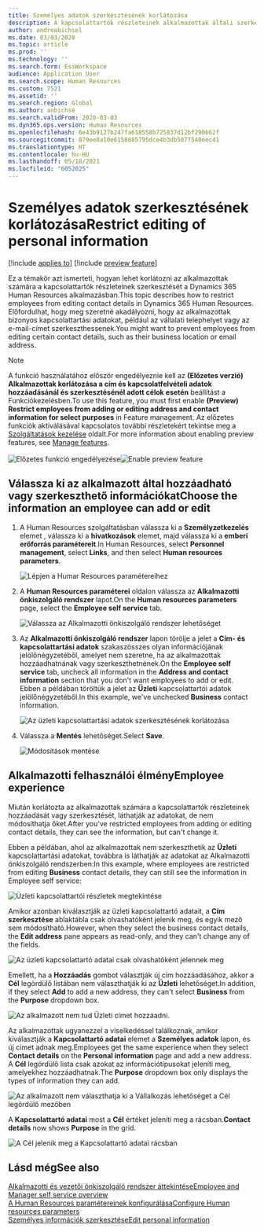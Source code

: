 ```yaml
---
title: Személyes adatok szerkesztésének korlátozása
description: A kapcsolattartók részleteinek alkalmazottak általi szerkesztésének korlátozása a Dynamics 365 Human Resources alkalmazásban.
author: andreabichsel
ms.date: 03/03/2020
ms.topic: article
ms.prod: ''
ms.technology: ''
ms.search.form: EssWorkspace
audience: Application User
ms.search.scope: Human Resources
ms.custom: 7521
ms.assetid: ''
ms.search.region: Global
ms.author: anbichse
ms.search.validFrom: 2020-03-03
ms.dyn365.ops.version: Human Resources
ms.openlocfilehash: 6e43b9127b247fa618558b725837d12bf290662f
ms.sourcegitcommit: 879ee8a10e6158885795dce4b3db5077540eec41
ms.translationtype: HT
ms.contentlocale: hu-HU
ms.lasthandoff: 05/18/2021
ms.locfileid: "6052025"
---
```

# <a name="restrict-editing-of-personal-information"></a><span data-ttu-id="91f26-103">Személyes adatok szerkesztésének korlátozása</span><span class="sxs-lookup"><span data-stu-id="91f26-103">Restrict editing of personal information</span></span>

[!include [applies to](../includes/applies-to-hr.md)]
[!include [preview feature](./includes/preview-feature.md)]

<span data-ttu-id="91f26-104">Ez a témakör azt ismerteti, hogyan lehet korlátozni az alkalmazottak számára a kapcsolattartók részleteinek szerkesztését a Dynamics 365 Human Resources alkalmazásban.</span><span class="sxs-lookup"><span data-stu-id="91f26-104">This topic describes how to restrict employees from editing contact details in Dynamics 365 Human Resources.</span></span> <span data-ttu-id="91f26-105">Előfordulhat, hogy meg szeretné akadályozni, hogy az alkalmazottak bizonyos kapcsolattartási adatokat, például az vállalati telephelyet vagy az e-mail-címet szerkeszthessenek.</span><span class="sxs-lookup"><span data-stu-id="91f26-105">You might want to prevent employees from editing certain contact details, such as their business location or email address.</span></span>

> [!NOTE]
> <span data-ttu-id="91f26-106">A funkció használatához először engedélyeznie kell az **(Előzetes verzió) Alkalmazottak korlátozása a cím és kapcsolatfelvételi adatok hozzáadásánál és szerkesztésénél adott célok esetén** beállítást a Funkciókezelésben.</span><span class="sxs-lookup"><span data-stu-id="91f26-106">To use this feature, you must first enable **(Preview) Restrict employees from adding or editing address and contact information for select purposes** in Feature management.</span></span> <span data-ttu-id="91f26-107">Az előzetes funkciók aktiválásával kapcsolatos további részletekért tekintse meg a [Szolgáltatások kezelése](hr-admin-manage-features.md) oldalt.</span><span class="sxs-lookup"><span data-stu-id="91f26-107">For more information about enabling preview features, see [Manage features](hr-admin-manage-features.md).</span></span><br><br><span data-ttu-id="91f26-108">![Előzetes funkció engedélyezése](./media/hr-employee-self-service-restrict-enable.png)</span><span class="sxs-lookup"><span data-stu-id="91f26-108">![Enable preview feature](./media/hr-employee-self-service-restrict-enable.png)</span></span>

## <a name="choose-the-information-an-employee-can-add-or-edit"></a><span data-ttu-id="91f26-109">Válassza ki az alkalmazott által hozzáadható vagy szerkeszthető információkat</span><span class="sxs-lookup"><span data-stu-id="91f26-109">Choose the information an employee can add or edit</span></span>

1. <span data-ttu-id="91f26-110">A Human Resources szolgáltatásban válassza ki a **Személyzetkezelés** elemet , válassza ki a **hivatkozások** elemet, majd válassza ki a **emberi erőforrás paramétereit**.</span><span class="sxs-lookup"><span data-stu-id="91f26-110">In Human Resources, select **Personnel management**, select **Links**, and then select **Human resources parameters**.</span></span>

   ![Lépjen a Humar Resources paramétereihez](./media/hr-employee-self-service-human-resources-parameters.png)

2. <span data-ttu-id="91f26-112">A **Human Resources paraméterei** oldalon válassza az **Alkalmazotti önkiszolgáló rendszer** lapot.</span><span class="sxs-lookup"><span data-stu-id="91f26-112">On the **Human resources parameters** page, select the **Employee self service** tab.</span></span>

   ![Válassza az Alkalmazotti önkiszolgáló rendszer lehetőséget](./media/hr-employee-self-service-tab.png)

3. <span data-ttu-id="91f26-114">Az **Alkalmazotti önkiszolgáló rendszer** lapon törölje a jelet a **Cím- és kapcsolattartási adatok** szakaszösszes olyan információjának jelölőnégyzetéből, amelyet nem szeretne, ha az alkalmazottak hozzáadhatnának vagy szerkeszthetnének.</span><span class="sxs-lookup"><span data-stu-id="91f26-114">On the **Employee self service** tab, uncheck all information in the **Address and contact information** section that you don't want employees to add or edit.</span></span> <span data-ttu-id="91f26-115">Ebben a példában töröltük a jelet az **Üzleti** kapcsolattartói adatok jelölőnégyzetéből.</span><span class="sxs-lookup"><span data-stu-id="91f26-115">In this example, we've unchecked **Business** contact information.</span></span>

   ![Az üzleti kapcsolattartási adatok szerkesztésének korlátozása](./media/hr-employee-self-service-restrict-business.png)

4. <span data-ttu-id="91f26-117">Válassza a **Mentés** lehetőséget.</span><span class="sxs-lookup"><span data-stu-id="91f26-117">Select **Save**.</span></span>

   ![Módosítások mentése](./media/hr-employee-self-service-restrict-save.png)

## <a name="employee-experience"></a><span data-ttu-id="91f26-119">Alkalmazotti felhasználói élmény</span><span class="sxs-lookup"><span data-stu-id="91f26-119">Employee experience</span></span>

<span data-ttu-id="91f26-120">Miután korlátozta az alkalmazottak számára a kapcsolattartók részleteinek hozzáadását vagy szerkesztését, láthatják az adatokat, de nem módosíthatja őket.</span><span class="sxs-lookup"><span data-stu-id="91f26-120">After you've restricted employees from adding or editing contact details, they can see the information, but can't change it.</span></span>

<span data-ttu-id="91f26-121">Ebben a példában, ahol az alkalmazottak nem szerkeszthetik az **Üzleti** kapcsolattartási adatokat, továbbra is láthatják az adatokat az Alkalmazotti önkiszolgáló rendszerben:</span><span class="sxs-lookup"><span data-stu-id="91f26-121">In this example, where employees are restricted from editing **Business** contact details, they can still see the information in Employee self service:</span></span>

![Üzleti kapcsolattartói részletek megtekintése](./media/hr-employee-self-service-restrict-view.png)

<span data-ttu-id="91f26-123">Amikor azonban kiválasztják az üzleti kapcsolattartó adatait, a **Cím szerkesztése** ablaktábla csak olvashatóként jelenik meg, és egyik mező sem módosítható.</span><span class="sxs-lookup"><span data-stu-id="91f26-123">However, when they select the business contact details, the **Edit address** pane appears as read-only, and they can't change any of the fields.</span></span>

![Az üzleti kapcsolattartó adatai csak olvashatóként jelennek meg](./media/hr-employee-self-service-restrict-read-only.png)

<span data-ttu-id="91f26-125">Emellett, ha a **Hozzáadás** gombot választják új cím hozzáadásához, akkor a **Cél** legördülő listában nem választhatják ki az **Üzleti** lehetőséget.</span><span class="sxs-lookup"><span data-stu-id="91f26-125">In addition, if they select **Add** to add a new address, they can't select **Business** from the **Purpose** dropdown box.</span></span>

![Az alkalmazott nem tud Üzleti címet hozzáadni.](./media/hr-employee-self-service-restrict-add.png)

<span data-ttu-id="91f26-127">Az alkalmazottak ugyanezzel a viselkedéssel találkoznak, amikor kiválasztják a **Kapcsolattartó adatai** elemet a **Személyes adatok** lapon, és új címet adnak meg.</span><span class="sxs-lookup"><span data-stu-id="91f26-127">Employees get the same experience when they select **Contact details** on the **Personal information** page and add a new address.</span></span> <span data-ttu-id="91f26-128">A **Cél** legördülő lista csak azokat az információtípusokat jeleníti meg, amelyekhez hozzáadhatnak.</span><span class="sxs-lookup"><span data-stu-id="91f26-128">The **Purpose** dropdown box only displays the types of information they can add.</span></span> 

![Az alkalmazott nem választhatja ki a Vállalkozás lehetőséget a Cél legördülő mezőben](./media/hr-employee-self-service-restrict-purpose.png)

<span data-ttu-id="91f26-130">A **Kapcsolattartó adatai** most a **Cél** értéket jeleníti meg a rácsban.</span><span class="sxs-lookup"><span data-stu-id="91f26-130">**Contact details** now shows **Purpose** in the grid.</span></span>

![A Cél jelenik meg a Kapcsolattartó adatai rácsban](./media/hr-employee-self-service-restrict-purpose-grid.png)

## <a name="see-also"></a><span data-ttu-id="91f26-132">Lásd még</span><span class="sxs-lookup"><span data-stu-id="91f26-132">See also</span></span>

[<span data-ttu-id="91f26-133">Alkalmazotti és vezetői önkiszolgáló rendszer áttekintése</span><span class="sxs-lookup"><span data-stu-id="91f26-133">Employee and Manager self service overview</span></span>](hr-employee-manager-self-service-overview.md)<br>
[<span data-ttu-id="91f26-134">A Human Resources paramétereinek konfigurálása</span><span class="sxs-lookup"><span data-stu-id="91f26-134">Configure Human resources parameters</span></span>](hr-setup-parameters.md)<br>
[<span data-ttu-id="91f26-135">Személyes információk szerkesztése</span><span class="sxs-lookup"><span data-stu-id="91f26-135">Edit personal information</span></span>](hr-employee-manager-self-service-edit-personal-information.md)